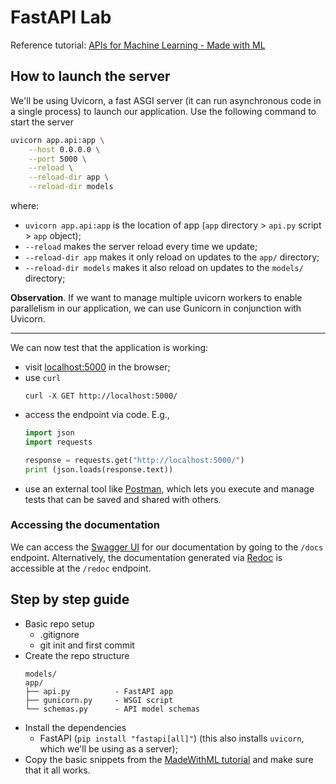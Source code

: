 # FastAPI Lab

Reference tutorial: [APIs for Machine Learning - Made with ML](https://madewithml.com/courses/mlops/api/)

## How to launch the server

We'll be using Uvicorn, a fast ASGI server (it can run asynchronous code in a single process) to launch our application. Use the following command to start the server

```bash
uvicorn app.api:app \
    --host 0.0.0.0 \
    --port 5000 \
    --reload \
    --reload-dir app \
    --reload-dir models
```

where:

- `uvicorn app.api:app` is the location of app (`app` directory > `api.py` script > `app` object);
- `--reload` makes the server reload every time we update;
- `--reload-dir app` makes it only reload on updates to the `app/` directory;
- `--reload-dir models` makes it also reload on updates to the `models/` directory;

**Observation**. If we want to manage multiple uvicorn workers to enable parallelism in our application, we can use Gunicorn in conjunction with Uvicorn.

---

We can now test that the application is working:

- visit [localhost:5000](http://localhost:5000/) in the browser;
- use `curl`
  ```
  curl -X GET http://localhost:5000/
  ```
- access the endpoint via code. E.g.,
  ```python
  import json
  import requests

  response = requests.get("http://localhost:5000/")
  print (json.loads(response.text))
  ```
- use an external tool like [Postman](https://www.postman.com), which lets you execute and manage tests that can be saved and shared with others.


### Accessing the documentation

We can access the [Swagger UI](https://swagger.io/tools/swagger-ui/) for our documentation by going to the `/docs` endpoint. Alternatively, the documentation generated via [Redoc](https://github.com/Redocly/redoc) is accessible at the `/redoc` endpoint.

## Step by step guide

- Basic repo setup
    - .gitignore
    - git init and first commit
- Create the repo structure
  ```
  models/
  app/
  ├── api.py          - FastAPI app
  ├── gunicorn.py     - WSGI script
  └── schemas.py      - API model schemas
  ```
- Install the dependencies
  - FastAPI (`pip install "fastapi[all]"`)
    (this also installs `uvicorn`, which we'll be using as a server);
- Copy the basic snippets from the [MadeWithML tutorial](https://madewithml.com/courses/mlops/api/) and make sure that it all works.


